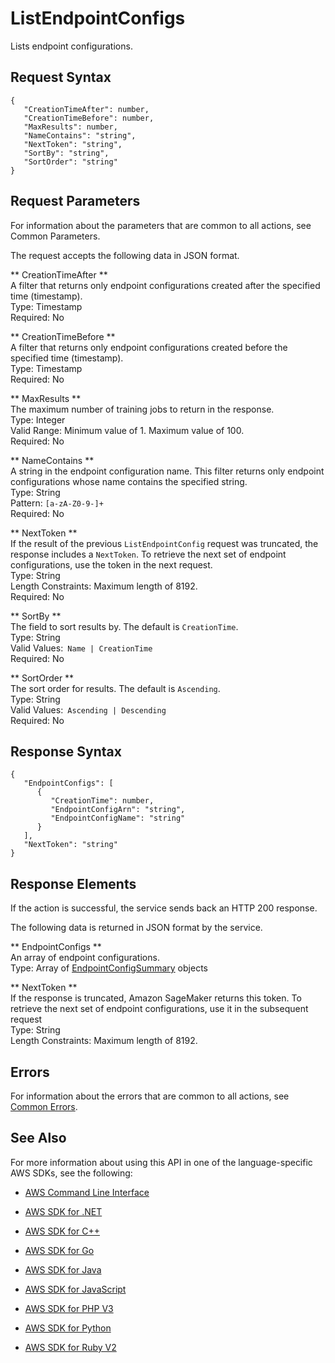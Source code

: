 # ListEndpointConfigs<a name="API_ListEndpointConfigs"></a>

Lists endpoint configurations\.

## Request Syntax<a name="API_ListEndpointConfigs_RequestSyntax"></a>

```
{
   "CreationTimeAfter": number,
   "CreationTimeBefore": number,
   "MaxResults": number,
   "NameContains": "string",
   "NextToken": "string",
   "SortBy": "string",
   "SortOrder": "string"
}
```

## Request Parameters<a name="API_ListEndpointConfigs_RequestParameters"></a>

For information about the parameters that are common to all actions, see Common Parameters\.

The request accepts the following data in JSON format\.

 ** CreationTimeAfter **   
A filter that returns only endpoint configurations created after the specified time \(timestamp\)\.  
Type: Timestamp  
Required: No

 ** CreationTimeBefore **   
A filter that returns only endpoint configurations created before the specified time \(timestamp\)\.  
Type: Timestamp  
Required: No

 ** MaxResults **   
The maximum number of training jobs to return in the response\.  
Type: Integer  
Valid Range: Minimum value of 1\. Maximum value of 100\.  
Required: No

 ** NameContains **   
A string in the endpoint configuration name\. This filter returns only endpoint configurations whose name contains the specified string\.   
Type: String  
Pattern: `[a-zA-Z0-9-]+`   
Required: No

 ** NextToken **   
If the result of the previous `ListEndpointConfig` request was truncated, the response includes a `NextToken`\. To retrieve the next set of endpoint configurations, use the token in the next request\.   
Type: String  
Length Constraints: Maximum length of 8192\.  
Required: No

 ** SortBy **   
The field to sort results by\. The default is `CreationTime`\.  
Type: String  
Valid Values:` Name | CreationTime`   
Required: No

 ** SortOrder **   
The sort order for results\. The default is `Ascending`\.  
Type: String  
Valid Values:` Ascending | Descending`   
Required: No

## Response Syntax<a name="API_ListEndpointConfigs_ResponseSyntax"></a>

```
{
   "EndpointConfigs": [ 
      { 
         "CreationTime": number,
         "EndpointConfigArn": "string",
         "EndpointConfigName": "string"
      }
   ],
   "NextToken": "string"
}
```

## Response Elements<a name="API_ListEndpointConfigs_ResponseElements"></a>

If the action is successful, the service sends back an HTTP 200 response\.

The following data is returned in JSON format by the service\.

 ** EndpointConfigs **   
An array of endpoint configurations\.  
Type: Array of [EndpointConfigSummary](API_EndpointConfigSummary.md) objects

 ** NextToken **   
 If the response is truncated, Amazon SageMaker returns this token\. To retrieve the next set of endpoint configurations, use it in the subsequent request   
Type: String  
Length Constraints: Maximum length of 8192\.

## Errors<a name="API_ListEndpointConfigs_Errors"></a>

For information about the errors that are common to all actions, see [Common Errors](CommonErrors.md)\.

## See Also<a name="API_ListEndpointConfigs_SeeAlso"></a>

For more information about using this API in one of the language\-specific AWS SDKs, see the following:

+  [AWS Command Line Interface](http://docs.aws.amazon.com/goto/aws-cli/sagemaker-2017-07-24/ListEndpointConfigs) 

+  [AWS SDK for \.NET](http://docs.aws.amazon.com/goto/DotNetSDKV3/sagemaker-2017-07-24/ListEndpointConfigs) 

+  [AWS SDK for C\+\+](http://docs.aws.amazon.com/goto/SdkForCpp/sagemaker-2017-07-24/ListEndpointConfigs) 

+  [AWS SDK for Go](http://docs.aws.amazon.com/goto/SdkForGoV1/sagemaker-2017-07-24/ListEndpointConfigs) 

+  [AWS SDK for Java](http://docs.aws.amazon.com/goto/SdkForJava/sagemaker-2017-07-24/ListEndpointConfigs) 

+  [AWS SDK for JavaScript](http://docs.aws.amazon.com/goto/AWSJavaScriptSDK/sagemaker-2017-07-24/ListEndpointConfigs) 

+  [AWS SDK for PHP V3](http://docs.aws.amazon.com/goto/SdkForPHPV3/sagemaker-2017-07-24/ListEndpointConfigs) 

+  [AWS SDK for Python](http://docs.aws.amazon.com/goto/boto3/sagemaker-2017-07-24/ListEndpointConfigs) 

+  [AWS SDK for Ruby V2](http://docs.aws.amazon.com/goto/SdkForRubyV2/sagemaker-2017-07-24/ListEndpointConfigs) 